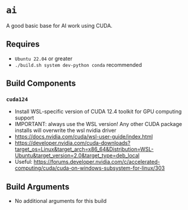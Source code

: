 # `ai`
A good basic base for AI work using CUDA.

## Requires
* `Ubuntu 22.04` or greater
* `./build.sh system dev-python conda` recommended

## Build Components
### `cuda124`
* Install WSL-specific version of CUDA 12.4 toolkit for GPU computing support
* IMPORTANT: always use the WSL version! Any other CUDA package installs will overwrite the wsl nvidia driver
* https://docs.nvidia.com/cuda/wsl-user-guide/index.html
* https://developer.nvidia.com/cuda-downloads?target_os=Linux&target_arch=x86_64&Distribution=WSL-Ubuntu&target_version=2.0&target_type=deb_local
* Useful: https://forums.developer.nvidia.com/c/accelerated-computing/cuda/cuda-on-windows-subsystem-for-linux/303

## Build Arguments
* No additional arguments for this build
